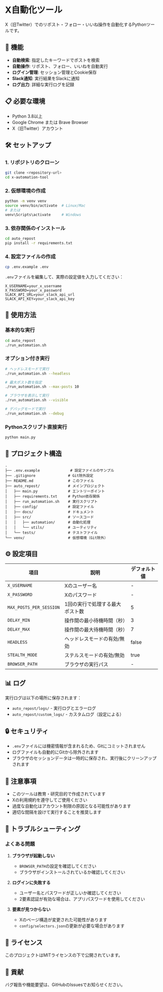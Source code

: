 # X自動化ツール

X（旧Twitter）でのリポスト・フォロー・いいね操作を自動化するPythonツールです。

## 🚀 機能

- **自動検索**: 指定したキーワードでポストを検索
- **自動操作**: リポスト、フォロー、いいねを自動実行
- **ログイン管理**: セッション管理とCookie保存
- **Slack通知**: 実行結果をSlackに通知
- **ログ出力**: 詳細な実行ログを記録

## 📋 必要な環境

- Python 3.8以上
- Google Chrome または Brave Browser
- X（旧Twitter）アカウント

## 🛠️ セットアップ

### 1. リポジトリのクローン

```bash
git clone <repository-url>
cd x-automation-tool
```

### 2. 仮想環境の作成

```bash
python -m venv venv
source venv/bin/activate  # Linux/Mac
# または
venv\Scripts\activate     # Windows
```

### 3. 依存関係のインストール

```bash
cd auto_repost
pip install -r requirements.txt
```

### 4. 設定ファイルの作成

```bash
cp .env.example .env
```

`.env`ファイルを編集して、実際の設定値を入力してください：

```env
X_USERNAME=your_x_username
X_PASSWORD=your_x_password
SLACK_API_URL=your_slack_api_url
SLACK_API_KEY=your_slack_api_key
```

## 🎯 使用方法

### 基本的な実行

```bash
cd auto_repost
./run_automation.sh
```

### オプション付き実行

```bash
# ヘッドレスモードで実行
./run_automation.sh --headless

# 最大ポスト数を指定
./run_automation.sh --max-posts 10

# ブラウザを表示して実行
./run_automation.sh --visible

# デバッグモードで実行
./run_automation.sh --debug
```

### Pythonスクリプト直接実行

```bash
python main.py
```

## 📁 プロジェクト構造

```
.
├── .env.example              # 設定ファイルのサンプル
├── .gitignore               # Git除外設定
├── README.md                # このファイル
├── auto_repost/             # メインプロジェクト
│   ├── main.py              # エントリーポイント
│   ├── requirements.txt     # Python依存関係
│   ├── run_automation.sh    # 実行スクリプト
│   ├── config/              # 設定ファイル
│   ├── docs/                # ドキュメント
│   ├── src/                 # ソースコード
│   │   ├── automation/      # 自動化処理
│   │   └── utils/           # ユーティリティ
│   └── tests/               # テストファイル
└── venv/                    # 仮想環境（Git除外）
```

## ⚙️ 設定項目

| 項目 | 説明 | デフォルト値 |
|------|------|-------------|
| `X_USERNAME` | Xのユーザー名 | - |
| `X_PASSWORD` | Xのパスワード | - |
| `MAX_POSTS_PER_SESSION` | 1回の実行で処理する最大ポスト数 | 5 |
| `DELAY_MIN` | 操作間の最小待機時間（秒） | 3 |
| `DELAY_MAX` | 操作間の最大待機時間（秒） | 7 |
| `HEADLESS` | ヘッドレスモードの有効/無効 | false |
| `STEALTH_MODE` | ステルスモードの有効/無効 | true |
| `BROWSER_PATH` | ブラウザの実行パス | - |

## 📊 ログ

実行ログは以下の場所に保存されます：

- `auto_repost/logs/` - 実行ログとエラーログ
- `auto_repost/custom_logs/` - カスタムログ（設定による）

## 🔒 セキュリティ

- `.env`ファイルには機密情報が含まれるため、Gitにコミットされません
- ログファイルも自動的にGitから除外されます
- ブラウザのセッションデータは一時的に保存され、実行後にクリーンアップされます

## 🚨 注意事項

- このツールは教育・研究目的で作成されています
- Xの利用規約を遵守してご使用ください
- 過度な自動化はアカウント制限の原因となる可能性があります
- 適切な間隔を設けて実行することを推奨します

## 🐛 トラブルシューティング

### よくある問題

1. **ブラウザが起動しない**
   - `BROWSER_PATH`の設定を確認してください
   - ブラウザがインストールされているか確認してください

2. **ログインに失敗する**
   - ユーザー名とパスワードが正しいか確認してください
   - 2要素認証が有効な場合は、アプリパスワードを使用してください

3. **要素が見つからない**
   - Xのページ構造が変更された可能性があります
   - `config/selectors.json`の更新が必要な場合があります

## 📝 ライセンス

このプロジェクトはMITライセンスの下で公開されています。

## 🤝 貢献

バグ報告や機能要望は、GitHubのIssuesでお知らせください。
